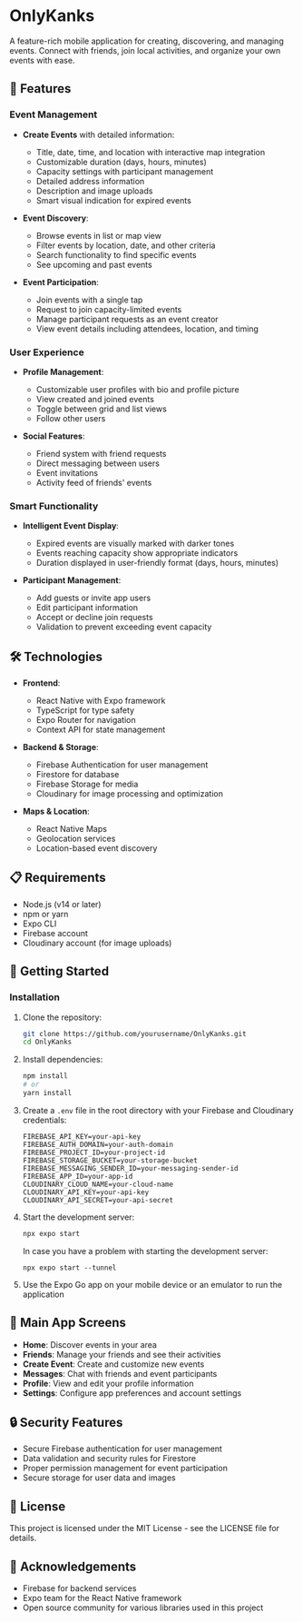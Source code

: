 # OnlyKanks

A feature-rich mobile application for creating, discovering, and managing events. Connect with friends, join local activities, and organize your own events with ease.

## 📱 Features

### Event Management
- **Create Events** with detailed information:
  - Title, date, time, and location with interactive map integration
  - Customizable duration (days, hours, minutes)
  - Capacity settings with participant management
  - Detailed address information
  - Description and image uploads
  - Smart visual indication for expired events

- **Event Discovery**:
  - Browse events in list or map view
  - Filter events by location, date, and other criteria
  - Search functionality to find specific events
  - See upcoming and past events

- **Event Participation**:
  - Join events with a single tap
  - Request to join capacity-limited events
  - Manage participant requests as an event creator
  - View event details including attendees, location, and timing

### User Experience
- **Profile Management**:
  - Customizable user profiles with bio and profile picture
  - View created and joined events
  - Toggle between grid and list views
  - Follow other users

- **Social Features**:
  - Friend system with friend requests
  - Direct messaging between users
  - Event invitations
  - Activity feed of friends' events

### Smart Functionality
- **Intelligent Event Display**:
  - Expired events are visually marked with darker tones
  - Events reaching capacity show appropriate indicators
  - Duration displayed in user-friendly format (days, hours, minutes)

- **Participant Management**:
  - Add guests or invite app users
  - Edit participant information
  - Accept or decline join requests
  - Validation to prevent exceeding event capacity

## 🛠️ Technologies

- **Frontend**:
  - React Native with Expo framework
  - TypeScript for type safety
  - Expo Router for navigation
  - Context API for state management

- **Backend & Storage**:
  - Firebase Authentication for user management
  - Firestore for database
  - Firebase Storage for media
  - Cloudinary for image processing and optimization

- **Maps & Location**:
  - React Native Maps
  - Geolocation services
  - Location-based event discovery

## 📋 Requirements

- Node.js (v14 or later)
- npm or yarn
- Expo CLI
- Firebase account
- Cloudinary account (for image uploads)

## 🚀 Getting Started

### Installation

1. Clone the repository:
   ```bash
   git clone https://github.com/yourusername/OnlyKanks.git
   cd OnlyKanks
   ```

2. Install dependencies:
   ```bash
   npm install
   # or
   yarn install
   ```

3. Create a `.env` file in the root directory with your Firebase and Cloudinary credentials:
   ```
   FIREBASE_API_KEY=your-api-key
   FIREBASE_AUTH_DOMAIN=your-auth-domain
   FIREBASE_PROJECT_ID=your-project-id
   FIREBASE_STORAGE_BUCKET=your-storage-bucket
   FIREBASE_MESSAGING_SENDER_ID=your-messaging-sender-id
   FIREBASE_APP_ID=your-app-id
   CLOUDINARY_CLOUD_NAME=your-cloud-name
   CLOUDINARY_API_KEY=your-api-key
   CLOUDINARY_API_SECRET=your-api-secret
   ```

4. Start the development server:
   ```bash
   npx expo start
   ```
   In case you have a problem with starting the development server:
   ```
   npx expo start --tunnel
   ```

5. Use the Expo Go app on your mobile device or an emulator to run the application

## 📱 Main App Screens

- **Home**: Discover events in your area
- **Friends**: Manage your friends and see their activities
- **Create Event**: Create and customize new events
- **Messages**: Chat with friends and event participants
- **Profile**: View and edit your profile information
- **Settings**: Configure app preferences and account settings

## 🔒 Security Features

- Secure Firebase authentication for user management
- Data validation and security rules for Firestore
- Proper permission management for event participation
- Secure storage for user data and images

## 📄 License

This project is licensed under the MIT License - see the LICENSE file for details.

## 🙏 Acknowledgements

- Firebase for backend services
- Expo team for the React Native framework
- Open source community for various libraries used in this project